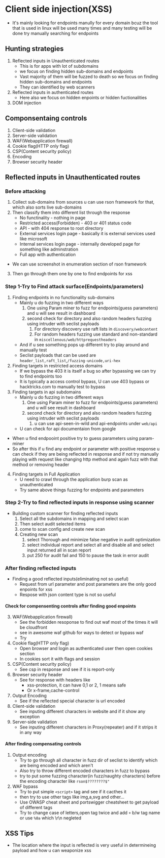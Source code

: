 # Client side injection(XSS)
* It's mainly looking for endpoints manully for every domain bcuz the tool that is used in linux will be used many times and many testing will be done try manually searching for endpoints
## Hunting strategies
1. Reflected inputs in Unauthenticated routes
    * This is for apps with lot of subdomains
    * we focus on finding hidden sub-domains and endpoints
    * Vast majority of them will be fuzzed to death so we focus on finding hidden sub-domains and endpoints
    * They can identified by web scanners
2. Reflected inputs in authenticated routes 
    * Here also we focus on hidden enpoints or hidden fuctionalities
3. DOM injection
## Componsentaing controls
1. Client-side validation
2. Server-side validation
3. WAF(Webapplication firewall)
4. Cookie flag(HTTP only flag)
5. CSP(Content security policy)
6. Encoding
7. Browser security header
## Reflected inputs in Unauthenticated routes
### Before attacking
1. Collect sub-domains from sources u can use rson framework for that, which also sorts live sub-domains
2. Then classify them into different list through the response
    * No functinality - nothing in page
    * Restricted access(Forbidden) - 403 or 401 status code
    * API - with 404 response to root directory
    * External services login page - basically it is external services used like microsoft 
    * Internal services login page - internally developed page for something like adminstration
    * Full app with authentication  
* We can use screenshot in enumeration section of rson framework
3. Then go through them one by one to find endpoints for xss
### Step 1-Try to Find attack surface(Endpoints/parameters)
1. Finding endpoints in no functionality sub-domains
    * Mainly u do fuzzing in two different ways 
        1. One using Param miner to fuzz for endpoints(guess parameters) and u will see result in dashboard
        2. second check for directory and also random headers fuzzing using intruder with seclist payloads
            1. For directory discovery use raft lists in `discovery/webcontent`
            2. For random headers fuzzing use standard and non-standard in `miscellenous/web/httprequestheaders`
    * And if u see something pops up different try to play around and manually test 
    * Seclist payloads that can be used are `header_list,raft_list`,`/fuzzing-unicode,uri-hex`
2. Finding targets in restricted access domains
    * If we bypass the 403 it is itself a bug so after bypassing we can try to find endpoints too
    * It is typically a access control bypass, U can use 403 bypass or hacktricks.com to manually test to bypass
3. Finding targets in api subdomains
    * Mainly u do fuzzing in two different ways 
        1. One using Param miner to fuzz for endpoints(guess parameters) and u will see result in dashboard
        2. second check for directory and also random headers fuzzing using intruder with seclist payloads
            1. u can use api-seen-in-wild and api-endpoints under `web/api`
    * U can check for api documentaion from google
* When u find endpooint positive try to guess parameters using param-miner 
* So after this if u find any endpoint or parameter with positive response u can check if they are being reflected in response and if not try manually playing with request like changing http method and again fuzz with that method or removing header
4. Finding targets in Full Application
    * U need to crawl through the application burp scan as unauthenticated
    * Try same above things fuzzing for endpoints and parameters
### Step 2-Try to find reflected inputs in response using scanner
* Building custom scanner for finding reflected inputs
    1. Select all the subdomains in mapping and select scan
    2. Then select audit selected items
    3. come to scan config and create new scan
    4. Creating new scan
        1. select Thorough and minimize false negative in audit optimization
        2. select individual report and select all and disable all and select input returned all in scan report
        3. put 250 for audit fail and 150 to pause the task in error audit
### After finding reflected inputs
* Finding a good reflected inputs(eliminating not so useful)
    * Request from url parameter and post parameters are the only good enpoints for xss
    * Respose with json content type is not so useful
#### Check for compensenting controls after finding good enpoints
3. WAF(Webapplication firewall)
    * See the forbidden resoponse to find out waf most of the times it will be cloudfront
    * see in awesome waf github for ways to detect or bypass waf
    * Try 
4. Cookie flag(HTTP only flag)
    * Open browser and login as authenticated user then open cookies section
    * In cookies sort it with flags and session
5. CSP(Content security policy)
    * See csp in response and see if it is report-only
7. Browser security header
    * See for response with headers like 
        * xss-protection, it can have 0,1 or 2, 1 means safe
        * Or x-frame,cache-control
6. Output Encoding
    * See if the reflected special character is url encoded 
1. Client-side validation
    * See inputing different characters in website and if it show any exception
2. Server-side validation
    * See inputing different characters in Proxy(repeater) and if it strips it in any way
#### After finding compensating controls
1. Output encoding
    * Try to go through all character in fuzz dir of seclist to identify which are being encoded and which aren't
    * Also try to throw different encoded characters in fuzz to bypass
    * try to put some fuzzing character(in fuzz/naughty characters) before the encoding character like `rson$????????$"`
2. WAF bypass 
    * Try to put simple `<script>` tag and see if it cacthes it
    * then try to use other tags like img,a,svg and other...
    * Use OWASP cheat sheet and portswigger cheatsheet to get payload of different tags
    * Try to change case of letters,open tag twice and add `+` b/w tag name or use `%0a` which \r\n negleted
## XSS Tips
* The location where the input is reflected is very useful in determineing payload and how u can weaponize xss